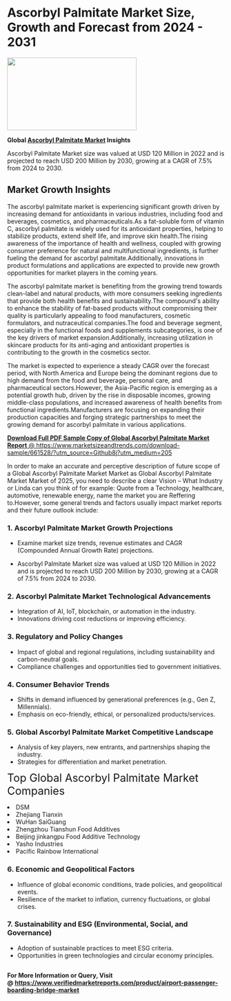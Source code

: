 <H1>Ascorbyl Palmitate Market Size, Growth and Forecast from 2024 - 2031</H1><img class="aligncenter size-medium wp-image-584254" src="https://thirdeyenews.in/wp-content/uploads/2024/09/Global-Market-Research-300x168.jpeg" alt="" width="300" height="168" /><p><strong>Global&nbsp;<a href="https://www.marketsizeandtrends.com/download-sample/661528/?utm_source=Github8j?utm_medium=205">Ascorbyl Palmitate Market</a> Insights</strong></p><p>Ascorbyl Palmitate Market size was valued at USD 120 Million in 2022 and is projected to reach USD 200 Million by 2030, growing at a CAGR of 7.5% from 2024 to 2030.</p><p><h2>Market Growth Insights</h2> <p>The ascorbyl palmitate market is experiencing significant growth driven by increasing demand for antioxidants in various industries, including food and beverages, cosmetics, and pharmaceuticals.As a fat-soluble form of vitamin C, ascorbyl palmitate is widely used for its antioxidant properties, helping to stabilize products, extend shelf life, and improve skin health.The rising awareness of the importance of health and wellness, coupled with growing consumer preference for natural and multifunctional ingredients, is further fueling the demand for ascorbyl palmitate.Additionally, innovations in product formulations and applications are expected to provide new growth opportunities for market players in the coming years.</p> <p><a href="#"></a></p> <p>The ascorbyl palmitate market is benefiting from the growing trend towards clean-label and natural products, with more consumers seeking ingredients that provide both health benefits and sustainability.The compound's ability to enhance the stability of fat-based products without compromising their quality is particularly appealing to food manufacturers, cosmetic formulators, and nutraceutical companies.The food and beverage segment, especially in the functional foods and supplements subcategories, is one of the key drivers of market expansion.Additionally, increasing utilization in skincare products for its anti-aging and antioxidant properties is contributing to the growth in the cosmetics sector.</p> <p>The market is expected to experience a steady CAGR over the forecast period, with North America and Europe being the dominant regions due to high demand from the food and beverage, personal care, and pharmaceutical sectors.However, the Asia-Pacific region is emerging as a potential growth hub, driven by the rise in disposable incomes, growing middle-class populations, and increased awareness of health benefits from functional ingredients.Manufacturers are focusing on expanding their production capacities and forging strategic partnerships to meet the growing demand for ascorbyl palmitate in various applications.</p> <p><a href="#"></p><p><span class=""><strong>Download Full PDF Sample Copy of Global Ascorbyl Palmitate Market Report</strong> @ <a href="https://www.marketsizeandtrends.com/download-sample/661528/?utm_source=Github8j?utm_medium=205" target="_blank">https://www.marketsizeandtrends.com/download-sample/661528/?utm_source=Github8j?utm_medium=205</a></span></p><p>In order to make an accurate and perceptive description of future scope of a Global&nbsp;Ascorbyl Palmitate Market Market as Global&nbsp;Ascorbyl Palmitate Market Market of 2025, you need to describe a clear Vision &ndash; What Industry or Linda can you think of for example: Quote from a Technology, healthcare, automotive, renewable energy, name the market you are Reffering to.However, some general trends and factors usually impact market reports and their future outlook include:</p><h3>1.&nbsp;<strong>Ascorbyl Palmitate Market Growth Projections</strong></h3><ul><li>Examine market size trends, revenue estimates and CAGR (Compounded Annual Growth Rate) projections.</li><li><p>Ascorbyl Palmitate Market size was valued at USD 120 Million in 2022 and is projected to reach USD 200 Million by 2030, growing at a CAGR of 7.5% from 2024 to 2030.</p></li></ul><h3>2.&nbsp;<strong>Ascorbyl Palmitate Market Technological Advancements</strong></h3><ul><li>Integration of AI, IoT, blockchain, or automation in the industry.</li><li>Innovations driving cost reductions or improving efficiency.</li></ul><h3>3.&nbsp;<strong>Regulatory and Policy Changes</strong></h3><ul><li>Impact of global and regional regulations, including sustainability and carbon-neutral goals.</li><li>Compliance challenges and opportunities tied to government initiatives.</li></ul><h3>4.&nbsp;<strong>Consumer Behavior Trends</strong></h3><ul><li>Shifts in demand influenced by generational preferences (e.g., Gen Z, Millennials).</li><li>Emphasis on eco-friendly, ethical, or personalized products/services.</li></ul><h3>5.&nbsp;<strong>Global Ascorbyl Palmitate Market Competitive Landscape</strong></h3><ul><li>Analysis of key players, new entrants, and partnerships shaping the industry.</li><li>Strategies for differentiation and market penetration.</li></ul><p data-pm-slice="1 1 []"><span style="color: inherit; font-family: inherit; font-size: 25px;">Top Global Ascorbyl Palmitate Market Companies</span></p><div class="" data-test-id=""><p><li>DSM</li><li> Zhejiang Tianxin</li><li> WuHan SaiGuang</li><li> Zhengzhou Tianshun Food Additives</li><li> Beijing jinkangpu Food Additive Technology</li><li> Yasho Industries</li><li> Pacific Rainbow International</li></p></div><h3>6.&nbsp;<strong>Economic and Geopolitical Factors</strong></h3><ul><li>Influence of global economic conditions, trade policies, and geopolitical events.</li><li>Resilience of the market to inflation, currency fluctuations, or global crises.</li></ul><h3>7.&nbsp;<strong>Sustainability and ESG (Environmental, Social, and Governance)</strong></h3><ul><li>Adoption of sustainable practices to meet ESG criteria.</li><li>Opportunities in green technologies and circular economy principles.</li></ul><h2><strong style="font-size: 14px;">For More Information or Query, Visit @&nbsp;</strong><a style="background-color: #ffffff; font-size: 14px;" href="https://www.marketsizeandtrends.com/report/ascorbyl-palmitate-market/" target="_blank">https://www.verifiedmarketreports.com/product/airport-passenger-boarding-bridge-market</a></h2>